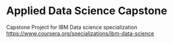 Applied Data Science Capstone
=====================
Capstone Project for IBM Data science specialization
https://www.coursera.org/specializations/ibm-data-science
